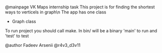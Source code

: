 @mainpage VK Maps internship task
This project is for finding the shortest ways to verticels in graph\n
The app has one class
 * Graph class

To run project you should call make. In bin/ will be a binary 'main' to run and 'test' to test

@author Fadeev Arsenii @r4v3_d3v11
